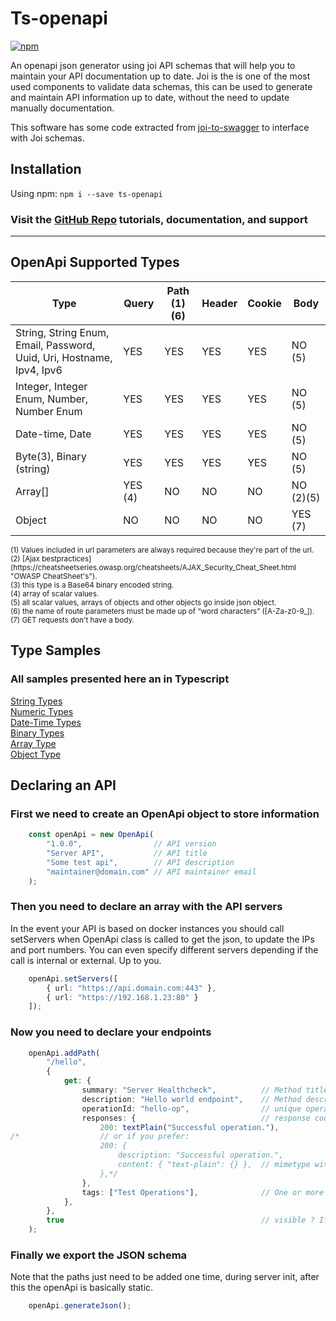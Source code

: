 # Ts-openapi

[![npm](https://img.shields.io/npm/v/ts-openapi.svg)](https://www.npmjs.com/package/ts-openapi)

An openapi json generator using joi API schemas that will help you to maintain your API documentation up to date. Joi is the is one of the most used components to validate data schemas, this can be used to generate and maintain API information up to date, without the need to update manually documentation.

This software has some code extracted from [joi-to-swagger](https://www.npmjs.com/package/joi-to-swagger) to interface with Joi schemas.

## Installation

Using npm:
`npm i --save ts-openapi`

### Visit the [GitHub Repo](https://github.com/nelsongomes/ts-openapi/) tutorials, documentation, and support

------------

## OpenApi Supported Types

Type                                                                    | Query   | Path (1)(6)  | Header | Cookie  | Body
--------------------------------------------                            | ------- | ---------    | ------ | ------- | ---------
String, String Enum, Email, Password, Uuid, Uri, Hostname, Ipv4, Ipv6   | YES     | YES          | YES    | YES     | NO (5)
Integer, Integer Enum, Number, Number Enum                              | YES     | YES          | YES    | YES     | NO (5)
Date-time, Date                                                         | YES     | YES          | YES    | YES     | NO (5)
Byte(3), Binary (string)                                                | YES     | YES          | YES    | YES     | NO (5)
Array[]                                                                 | YES (4) | NO           | NO     | NO      | NO (2)(5)
Object                                                                  | NO      | NO           | NO     | NO      | YES (7)
<sup>
(1) Values included in url parameters are always required because they're part of the url.<br/>
(2) [Ajax bestpractices](https://cheatsheetseries.owasp.org/cheatsheets/AJAX_Security_Cheat_Sheet.html "OWASP CheatSheet's").<br/>
(3) this type is a Base64 binary encoded string.<br/>
(4) array of scalar values.<br/>
(5) all scalar values, arrays of objects and other objects go inside json object.<br/>
(6) the name of route parameters must be made up of “word characters” ([A-Za-z0-9_]).<br/>
(7) GET requests don't have a body.<br/>
</sup>

## Type Samples

### All samples presented here an in Typescript

[String Types](documentation/STRING.md)<br/>
[Numeric Types](documentation/NUMERIC.md)<br/>
[Date-Time Types](documentation/DATE-TIME.md)<br/>
[Binary Types](documentation/BINARY.md)<br/>
[Array Type](documentation/ARRAY.md)<br/>
[Object Type](documentation/OBJECT.md)<br/>

## Declaring an API

### First we need to create an OpenApi object to store information

```ts
    const openApi = new OpenApi(
        "1.0.0",                // API version
        "Server API",           // API title
        "Some test api",        // API description
        "maintainer@domain.com" // API maintainer email
    );
```

### Then you need to declare an array with the API servers

In the event your API is based on docker instances you should call setServers when OpenApi class is called to get the json, to update the IPs and port numbers. You can even specify different servers depending if the call is internal or external. Up to you.

```ts
    openApi.setServers([
        { url: "https://api.domain.com:443" },
        { url: "https://192.168.1.23:80" }
    ]);
```

### Now you need to declare your endpoints

```ts
    openApi.addPath(
        "/hello",
        {
            get: {
                summary: "Server Healthcheck",          // Method title
                description: "Hello world endpoint",    // Method description
                operationId: "hello-op",                // unique operation id
                responses: {                            // response codes and description
                    200: textPlain("Successful operation."),
/*                  // or if you prefer:
                    200: {
                        description: "Successful operation.",
                        content: { "text-plain": {} },  // mimetype with empty schema
                    },*/
                },
                tags: ["Test Operations"],              // One or more tags, this will allow API grouping
            },
        },
        true                                            // visible ? If not it gets skipped from declaration
    );
```

### Finally we export the JSON schema

Note that the paths just need to be added one time, during server init, after this the openApi is basically static.

```ts
    openApi.generateJson();
```
